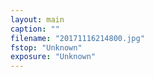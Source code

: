 ```yaml
---
layout: main
caption: ""
filename: "20171116214800.jpg"
fstop: "Unknown"
exposure: "Unknown"
---
```

